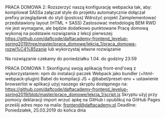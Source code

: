 
PRACA DOMOWA 2: Rozszerzyć naszą konfigurację webpacka tak, aby:
kompilował SASSa
załączał style do projektu
automatycznie dołączał prefixy przeglądarek do styli (postcss)
Wdrożyć projekt
Zaimplementować przedstawiony layout (HTML + SASS)
Zastosować metodologię BEM
RWD nie jest wymagane, ale będzie dodatkowo punktowane
Pracę domową wykonaj na podstawie rozwiązania z lekcji pierwszej: https://github.com/daftcode/daftacademy-frontend_levelup-spring2019/tree/master/prace_domowe/lekcja_1/praca_domowa-rozwi%C4%85zanie lub wykorzystaj własne rozwiązanie

Na rozwiązanie czekamy do poniedziałku 1.04. do godziny 23:59



PRACA DOMOWA 1: Skonfiguruj swoją aplikację front-end'ową z wykorzystaniem:
npm do instalacji paczek
Webpack jako bundler (+html-webpack-plugin)
Babel do kompilacji JS + @babel/preset-env + ustawienie browserlist
w aplikacji użyj naszego skryptu dostępnego na: https://github.com/daftcode/daftacademy-frontend_levelup-spring2019/blob/master/prace_domowe/lekcja_1/script.js
Skryptu użyj przy pomocy deklaracji import
wrzuć apkę na GitHub i opublikuj na GitHub Pages
prześlij adres repo na maila: frontend@daftacademy.pl
Deadline: Poniedziałek, 25.03.2019 do końca dnia